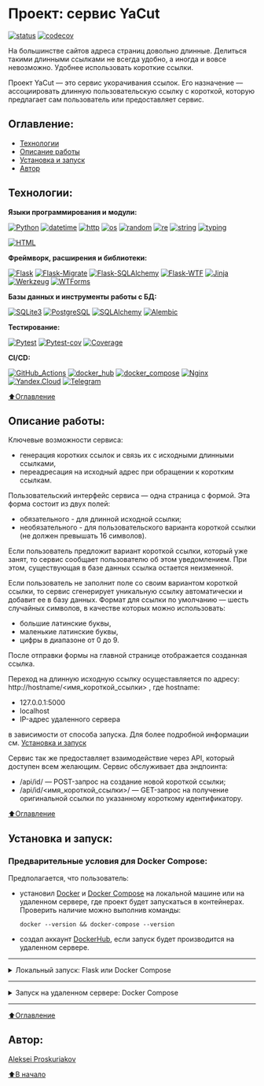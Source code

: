 # Проект: сервис YaCut
[![status](https://github.com/alexpro2022/yacut/actions/workflows/main.yml/badge.svg)](https://github.com/alexpro2022/yacut/actions)
[![codecov](https://codecov.io/gh/alexpro2022/yacut/branch/master/graph/badge.svg?token=PDXTQWRDJ7)](https://codecov.io/gh/alexpro2022/yacut)

На большинстве сайтов адреса страниц довольно длинные. Делиться такими длинными ссылками не всегда удобно, а иногда и вовсе невозможно. Удобнее использовать короткие ссылки. 

Проект YaCut — это сервис укорачивания ссылок. Его назначение — ассоциировать длинную пользовательскую ссылку с короткой, которую предлагает сам пользователь или предоставляет сервис.



## Оглавление:
- [Технологии](#технологии)
- [Описание работы](#описание-работы)
- [Установка и запуск](#установка-и-запуск)
- [Автор](#автор)



## Технологии:

**Языки программирования и модули:**

[![Python](https://img.shields.io/badge/python-3.7%20%7C%203.8%20%7C%203.9%20%7C%203.10%20%7C%203.11-blue?logo=python)](https://www.python.org/)
[![datetime](https://img.shields.io/badge/-datetime-464646?logo=Python)](https://docs.python.org/3/library/datetime.html)
[![http](https://img.shields.io/badge/-http-464646?logo=Python)](https://docs.python.org/3/library/http.html)
[![os](https://img.shields.io/badge/-os-464646?logo=python)](https://docs.python.org/3/library/os.html)
[![random](https://img.shields.io/badge/-random-464646?logo=Python)](https://docs.python.org/3/library/random.html)
[![re](https://img.shields.io/badge/-re-464646?logo=Python)](https://docs.python.org/3/library/re.html)
[![string](https://img.shields.io/badge/-string-464646?logo=python)](https://docs.python.org/3/library/string.html)
[![typing](https://img.shields.io/badge/-typing-464646?logo=Python)](https://docs.python.org/3/library/typing.html)

[![HTML](https://img.shields.io/badge/-HTML-464646?logo=HTML)](https://html.spec.whatwg.org/multipage/)


**Фреймворк, расширения и библиотеки:**

[![Flask](https://img.shields.io/badge/-Flask-464646?logo=flask)](https://palletsprojects.com/p/flask/)
[![Flask-Migrate](https://img.shields.io/badge/-Flask_Migrate-464646?logo=Flask)](https://flask-migrate.readthedocs.io/en/latest/index.html)
[![Flask-SQLAlchemy](https://img.shields.io/badge/-FlaskSQLAlchemy-464646?logo=flask)](https://flask-sqlalchemy.palletsprojects.com/en/latest/)
[![Flask-WTF](https://img.shields.io/badge/-FlaskWTF-464646?logo=Flask)](https://flask-wtf.readthedocs.io/en/latest/)
[![Jinja](https://img.shields.io/badge/-Jinja-464646?logo=Jinja)](https://palletsprojects.com/p/jinja/)
[![Werkzeug](https://img.shields.io/badge/-Werkzeug-464646?logo=Werkzeug)](https://palletsprojects.com/p/werkzeug/)
[![WTForms](https://img.shields.io/badge/-WTForms-464646?logo=wtforms)](https://wtforms.readthedocs.io/en/master/)


**Базы данных и инструменты работы с БД:**

[![SQLite3](https://img.shields.io/badge/-SQLite3-464646?logo=SQLite)](https://www.sqlite.com/version3.html)
[![PostgreSQL](https://img.shields.io/badge/-PostgreSQL-464646?logo=PostgreSQL)](https://www.postgresql.org/)
[![SQLAlchemy](https://img.shields.io/badge/-SQLAlchemy-464646?logo=sqlalchemy)](https://www.sqlalchemy.org/)
[![Alembic](https://img.shields.io/badge/-Alembic-464646?logo=alembic)](https://alembic.sqlalchemy.org/en/latest/)


**Тестирование:**

[![Pytest](https://img.shields.io/badge/-Pytest-464646?logo=Pytest)](https://docs.pytest.org/en/latest/)
[![Pytest-cov](https://img.shields.io/badge/-Pytest--cov-464646?logo=Pytest)](https://pytest-cov.readthedocs.io/en/latest/)
[![Coverage](https://img.shields.io/badge/-Coverage-464646?logo=Python)](https://coverage.readthedocs.io/en/latest/)


**CI/CD:**

[![GitHub_Actions](https://img.shields.io/badge/-GitHub_Actions-464646?logo=GitHub)](https://docs.github.com/en/actions)
[![docker_hub](https://img.shields.io/badge/-Docker_Hub-464646?logo=docker)](https://hub.docker.com/)
[![docker_compose](https://img.shields.io/badge/-Docker%20Compose-464646?logo=docker)](https://docs.docker.com/compose/)
[![Nginx](https://img.shields.io/badge/-NGINX-464646?logo=NGINX)](https://nginx.org/ru/)
[![Yandex.Cloud](https://img.shields.io/badge/-Yandex.Cloud-464646?logo=Yandex)](https://cloud.yandex.ru/)
[![Telegram](https://img.shields.io/badge/-Telegram-464646?logo=Telegram)](https://core.telegram.org/api)

[⬆️Оглавление](#оглавление)



## Описание работы:
Ключевые возможности сервиса:
  * генерация коротких ссылок и связь их с исходными длинными ссылками,
  * переадресация на исходный адрес при обращении к коротким ссылкам.

Пользовательский интерфейс сервиса — одна страница с формой. Эта форма состоит из двух полей:
  * обязательного - для длинной исходной ссылки;
  * необязательного - для пользовательского варианта короткой ссылки (не должен превышать 16 символов).

Если пользователь предложит вариант короткой ссылки, который уже занят, то сервис сообщает пользователю об этом уведомлением. При этом, существующая в базе данных ссылка остается неизменной.

Если пользователь не заполнит поле со своим вариантом короткой ссылки, то сервис сгенерирует уникальную ссылку автоматически и добавит ее в базу данных.
Формат для ссылки по умолчанию — шесть случайных символов, в качестве которых можно использовать:
  * большие латинские буквы,
  * маленькие латинские буквы,
  * цифры в диапазоне от 0 до 9.

После отправки формы на главной странице отображается созданная ссылка.

Переход на длинную исходную ссылку осущеставляется по адресу: http://hostname/<имя_короткой_ссылки> , где hostname: 
  * 127.0.0.1:5000 
  * localhost
  * IP-адрес удаленного сервера

в зависимости от способа запуска. Для более подробной информации см. [Установка и запуск](#установка-и-запуск)

Сервис так же предоставляет взаимодействие через API, который доступен всем желающим. Сервис обслуживает два эндпоинта:
  * /api/id/ — POST-запрос на создание новой короткой ссылки;
  * /api/id/<имя_короткой_ссылки>/ — GET-запрос на получение оригинальной ссылки по указанному короткому идентификатору.

[⬆️Оглавление](#оглавление)



## Установка и запуск:
### Предварительные условия для Docker Compose:
Предполагается, что пользователь:
 - установил [Docker](https://docs.docker.com/engine/install/) и [Docker Compose](https://docs.docker.com/compose/install/) на локальной машине или на удаленном сервере, где проект будет запускаться в контейнерах. Проверить наличие можно выполнив команды:
    ```
    docker --version && docker-compose --version
    ```
 - создал аккаунт [DockerHub](https://hub.docker.com/), если запуск будет производится на удаленном сервере.
<hr>
<details>
<summary>Локальный запуск: Flask или Docker Compose</summary> 

1. Клонируйте репозиторий с GitHub:
```
git@github.com:alexpro2022/yacut-Flask.git
```

2. Перейдите в созданную директорию проекта:
```
cd yacut-Flask
```

3. Скопируйте содержимое файла **env_example** (при этом будет создан файл *.env*):
```
cp env_example .env
```

4. Откройте новый **.env**-файл и введите данные для переменных окружения (значения даны для примера, но их можно оставить).

<details>
<summary>Локальный запуск: Flask</summary>

5. Создайте и активируйте виртуальное окружение:
```
python -m venv venv
```
   * Если у вас Linux/macOS

    source venv/bin/activate

   * Если у вас windows

    source venv/Scripts/activate

6. Установите в виртуальное окружение все необходимые зависимости из файла **requirements.txt**:
```
python -m pip install --upgrade pip && pip install -r requirements.txt
```

7. Создайте БД по сценарию **migrations/** из репозитория:
```
flask db upgrade
```

8. Запуск приложения - из корневой директории проекта выполните команду:
```
flask run
```
Сервер Flask запустит приложение по адресу http://127.0.0.1:5000.

9. Остановить приложение можно комбинацией клавиш Ctl-C.
</details>
<details>
<summary>Локальный запуск: Docker Compose</summary>

5. Из корневой директории проекта выполните команду:
```
docker compose -f infra/local/docker-compose.yml up -d --build
```
Проект будет развернут в трех docker-контейнерах (db, web, nginx) по адресу http://localhost.

6. Остановить docker и удалить контейнеры можно командой из корневой директории проекта:
```
docker compose -f infra/local/docker-compose.yml down
```
Если также необходимо удалить тома базы данных и статики:
```
docker compose -f infra/local/docker-compose.yml down -v
```
</details>
</details>
<hr>
<details>
<summary>Запуск на удаленном сервере: Docker Compose</summary>

1. Сделайте [форк](https://docs.github.com/en/get-started/quickstart/fork-a-repo) в свой репозиторий.

2. Создайте Actions.Secrets согласно списку ниже (значения указаны для примера) + переменные окружения из env_example файла:
```
PROJECT_NAME=yacut
SECRET_KEY

POSTGRES_PASSWORD 
DATABASE_URL=postgresql://postgres:postgres@db:5432/postgres

CODECOV_TOKEN 

DOCKERHUB_USERNAME 
DOCKERHUB_PASSWORD 

# Данные удаленного сервера и ssh-подключения:
HOST 
USERNAME 
SSH_KEY     
PASSPHRASE 

# Учетные данные Телеграм-бота для получения сообщения о успешном завершении workflow
TELEGRAM_USER_ID 
TELEGRAM_BOT_TOKEN 
```

3. Запустите вручную workflow, чтобы автоматически развернуть проект в трех docker-контейнерах (db, web, nginx) на удаленном сервере.
</details>
<hr>

[⬆️Оглавление](#оглавление)



## Автор:
[Aleksei Proskuriakov](https://github.com/alexpro2022)

[⬆️В начало](#Проект-сервис-YaCut)
